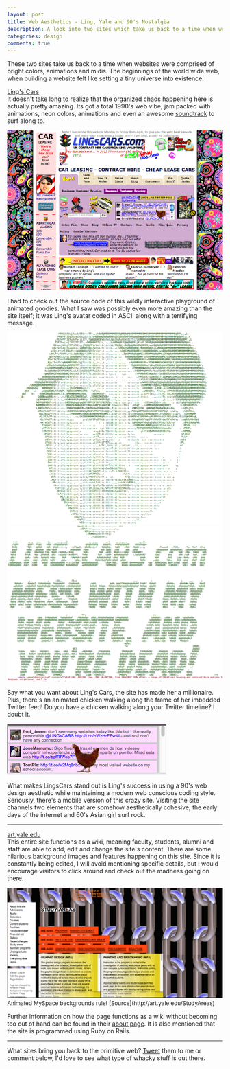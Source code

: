 ```yaml
---
layout: post
title: Web Aesthetics - Ling, Yale and 90's Nostalgia
description: A look into two sites which take us back to a time when websites were comprised of bright colors, animations and midis. The beginnings of the world wide web, when building a website felt like setting a tiny universe into existence.
categories: design
comments: true
---
```

These two sites take us back to a time when websites were comprised of bright colors, animations and midis. The beginnings of the world wide web, when building a website felt like setting a tiny universe into existence.

[Ling's Cars](http://www.lingscars.com/)<br>
It doesn't take long to realize that the organized chaos happening here is actually pretty amazing. Its got a total 1990's web vibe, jam packed with animations, neon colors, animations and even an awesome [soundtrack](http://open.spotify.com/album/4E34fFPINc54ZOnK0EMZpy) to surf along to.

<img src="/img/lingscars.jpg">

I had to check out the source code of this wildly interactive playground of animated goodies. What I saw was possibly even more amazing than the site itself; it was Ling's avatar coded in ASCII along with a terrifying message.

<img src="/img/lingcode1.png">
<img src="/img/lingcode2.png">

Say what you want about Ling's Cars, the site has made her a millionaire. Plus, there's an animated chicken walking along the frame of her imbedded Twitter feed! Do you have a chicken walking along your Twitter timeline? I doubt it.

<img src="/img/chicken.jpg">

What makes LingsCars stand out is Ling's success in using a 90's web design aesthetic while maintaining a modern web conscious coding style. Seriously, there's a mobile version of this crazy site. Visiting the site channels two elements that are somehow aesthetically cohesive; the early days of the internet and 60's Asian girl surf rock.

*******

[art.yale.edu](http://art.yale.edu)<br>
This entire site functions as a wiki, meaning faculty, students, alumni and staff are able to add, edit and change the site's content. There are some hilarious background images and features happening on this site. Since it is constantly being edited, I will avoid mentioning specific details, but I would encourage visitors to click around and check out the madness going on there.

<img src="/img/yaleart.jpg">
<font size="2px">Animated MySpace backgrounds rule! [Source](http://art.yale.edu/StudyAreas)</font>

Further information on how the page functions as a wiki without becoming too out of hand can be found in their [about page](http://art.yale.edu/AboutThisSite). It is also mentioned that the site is programmed using Ruby on Rails.

*******

What sites bring you back to the primitive web? [Tweet](http://www.twitter.com/tonecodes) them to me or comment below, I'd love to see what type of whacky stuff is out there.
